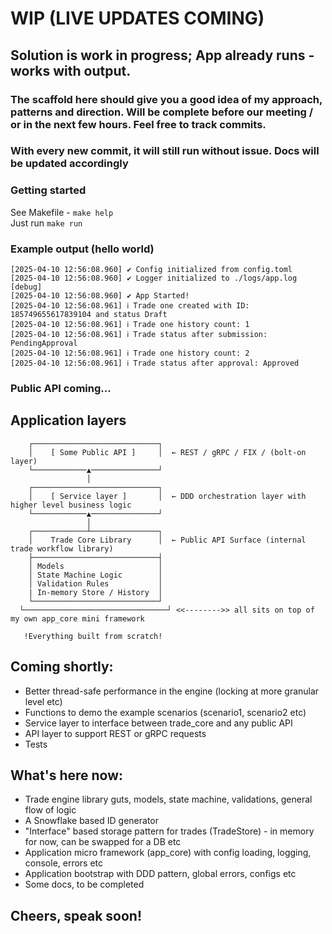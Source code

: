# WIP (LIVE UPDATES COMING)

## Solution is work in progress; App already runs -  works with output. 

### The scaffold here should give you a good idea of my approach, patterns and direction. Will be complete before our meeting / or in the next few hours. Feel free to track commits.

### With every new commit, it will still run without issue. Docs will be updated accordingly 

### Getting started
See Makefile - ``make help``<br>
Just run ``make run``

### Example output (hello world)
```text
[2025-04-10 12:56:08.960] ✔ Config initialized from config.toml
[2025-04-10 12:56:08.960] ✔ Logger initialized to ./logs/app.log [debug]
[2025-04-10 12:56:08.960] ✔ App Started!
[2025-04-10 12:56:08.961] ℹ Trade one created with ID: 185749655617839104 and status Draft
[2025-04-10 12:56:08.961] ℹ Trade one history count: 1
[2025-04-10 12:56:08.961] ℹ Trade status after submission: PendingApproval
[2025-04-10 12:56:08.961] ℹ Trade one history count: 2
[2025-04-10 12:56:08.961] ℹ Trade status after approval: Approved
```


### Public API coming...

## Application layers
```text
    ┌────────────────────────────┐
    │    [ Some Public API ]     │  ← REST / gRPC / FIX / (bolt-on layer)
    └────────────▲───────────────┘
                 │
    ┌────────────────────────────┐
    │    [ Service layer ]       │  ← DDD orchestration layer with higher level business logic
    └────────────▲───────────────┘
                 │         
    ┌────────────┴───────────────┐
    │    Trade Core Library      │  ← Public API Surface (internal trade workflow library)
    ├────────────────────────────┤
    │ Models                     │
    │ State Machine Logic        │
    │ Validation Rules           │
    | In-memory Store / History  │
    └────────────────────────────┘
  └────────────────────────────────┘ <<-------->> all sits on top of my own app_core mini framework
  
   !Everything built from scratch!        
```


## Coming shortly:
 - Better thread-safe performance in the engine (locking at more granular level etc)
 - Functions to demo the example scenarios (scenario1, scenario2 etc)
 - Service layer to interface between trade_core and any public API
 - API layer to support REST or gRPC requests
 - Tests

## What's here now:
- Trade engine library guts, models, state machine, validations, general flow of logic
- A Snowflake based ID generator
- "Interface" based storage pattern for trades (TradeStore) - in memory for now, can be swapped for a DB etc
- Application micro framework (app_core) with config loading, logging, console, errors etc
- Application bootstrap with DDD pattern, global errors, configs etc
- Some docs, to be completed


## Cheers, speak soon!
